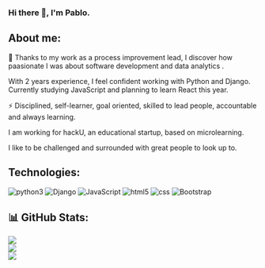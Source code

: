 ### Hi there 👋, I'm Pablo.

## About me:

 🔭 Thanks to my work as a process improvement lead, I discover how paasionate I was about software development and data analytics .

With 2 years experience, I feel confident working with Python and Django. Currently studying JavaScript and planning to learn React this year.

⚡ Disciplined, self-learner, goal oriented, skilled to lead people, accountable and always learning.

I am working for hackU, an educational startup, based on microlearning.

I like to be challenged and surrounded with great people to look up to.

## Technologies:

![python3](https://user-images.githubusercontent.com/81442833/191164332-7605d5c7-27c2-4ee3-bbba-bc8e7789025c.svg)
![Django](https://img.shields.io/badge/django-%23092E20.svg?style=for-the-badge&logo=django&logoColor=white)
![JavaScript](https://img.shields.io/badge/javascript-%23323330.svg?style=for-the-badge&logo=javascript&logoColor=%23F7DF1E)
![html5](https://user-images.githubusercontent.com/81442833/191164359-6d37be6d-7c34-4878-b895-38af681a5164.svg)
![css](https://user-images.githubusercontent.com/81442833/191164376-a5aa6827-6016-4f6f-8eb1-fdf2fcf968eb.svg)
![Bootstrap](https://img.shields.io/badge/bootstrap-%23563D7C.svg?style=for-the-badge&logo=bootstrap&logoColor=white)


## 📊 GitHub Stats:
![](https://github-readme-stats.vercel.app/api?username=pablocalderon9408&theme=tokyonight&hide_border=false&include_all_commits=false&count_private=false)<br/>
![](https://github-readme-streak-stats.herokuapp.com/?user=pablocalderon9408&theme=tokyonight&hide_border=false)<br/>
![](https://github-readme-stats.vercel.app/api/top-langs/?username=pablocalderon9408&theme=tokyonight&hide_border=false&include_all_commits=false&count_private=false&layout=compact)
